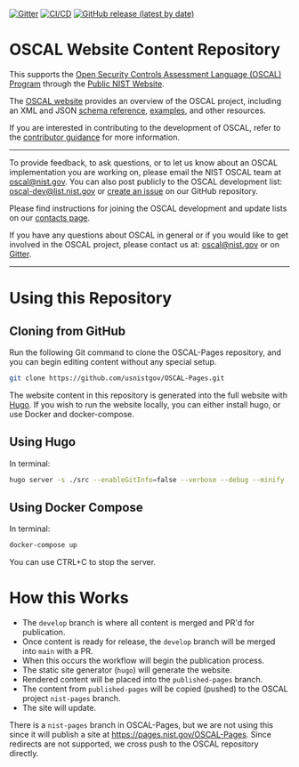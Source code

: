 [![Gitter](https://img.shields.io/gitter/room/usnistgov-OSCAL/Lobby)](https://gitter.im/usnistgov-OSCAL/Lobby) [![CI/CD](https://github.com/usnistgov/OSCAL-Pages/actions/workflows/workflow-generate-website.yml/badge.svg)](https://github.com/usnistgov/OSCAL-Pages/actions/workflows/workflow-generate-website.yml) [![GitHub release (latest by date)](https://img.shields.io/github/v/release/usnistgov/OSCAL-Pages?color=green)](https://github.com/usnistgov/OSCAL-Pages/releases)

# OSCAL Website Content Repository

This supports the [Open Security Controls Assessment Language (OSCAL) Program](https://github.com/usnistgov/OSCAL) through the [Public NIST Website](https://pages.nist.gov/OSCAL/).

The [OSCAL website](https://www.nist.gov/oscal) provides an overview of the OSCAL project, including an XML and JSON [schema reference](https://pages.nist.gov/OSCAL-Reference/), [examples](https://pages.nist.gov/OSCAL/concepts/examples/), and other resources.

If you are interested in contributing to the development of OSCAL, refer to the [contributor guidance](https://github.com/usnistgov/OSCAL/blob/main/CONTRIBUTING.md) for more information.

---

To provide feedback, to ask questions, or to let us know about an OSCAL implementation you are working on, please email the NIST OSCAL team at [oscal@nist.gov](mailto:oscal@nist.gov). You can also post publicly to the OSCAL development list: [oscal-dev@list.nist.gov](mailto:oscal-dev@list.nist.gov) or [create an issue](https://github.com/usnistgov/OSCAL/issues) on our GitHub repository.

Please find instructions for joining the OSCAL development and update lists on our [contacts page](https://pages.nist.gov/OSCAL/contact/).

If you have any questions about OSCAL in general or if you would like to get involved in the OSCAL project, please contact us at: [oscal@nist.gov](mailto:oscal@nist.gov) or on [Gitter](https://gitter.im/usnistgov-OSCAL/Lobby).

---

# Using this Repository

## Cloning from GitHub

Run the following Git command to clone the OSCAL-Pages repository, and you can begin editing content without any special setup.

```sh
git clone https://github.com/usnistgov/OSCAL-Pages.git
```

The website content in this repository is generated into the full website with [Hugo](https://gohugo.io/).  If you wish to run the website locally, you can either install hugo, or use Docker and docker-compose.

## Using Hugo

In terminal:

```sh
hugo server -s ./src --enableGitInfo=false --verbose --debug --minify
```

## Using Docker Compose

In terminal:

```sh
docker-compose up
```

You can use CTRL+C to stop the server.

# How this Works

- The `develop` branch is where all content is merged and PR'd for publication.
- Once content is ready for release, the `develop` branch will be merged into `main` with a PR.
- When this occurs the workflow will begin the publication process.
- The static site generator (`hugo`) will generate the website.
- Rendered content will be placed into the `published-pages` branch.
- The content from `published-pages` will be copied (pushed) to the OSCAL project `nist-pages` branch.
- The site will update.

There is a `nist-pages` branch in OSCAL-Pages, but we are not using this since it will 
publish a site at https://pages.nist.gov/OSCAL-Pages.  Since redirects are not supported, we cross push to the OSCAL repository directly.